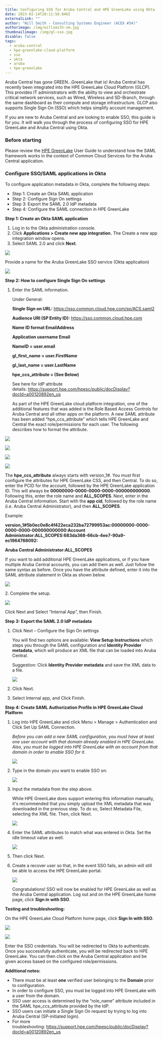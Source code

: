 ```yaml
---
title: Configuring SSO for Aruba Central and HPE GreenLake using Okta
date: 2023-02-14T20:11:58.846Z
externalLink: ""
author: "Will Smith - Consulting Systems Engineer (ACEX #34)"
authorimage: /img/willsmith-sm.jpg
thumbnailimage: /img/gl-sso.jpg
disable: false
tags:
  - aruba-central
  - hpe-greenlake-cloud-platform
  - sso
  - okta
  - aruba
  - hpe-greenlake
---
```

Aruba Central has gone GREEN…GreenLake that is! Aruba Central has recently been integrated into the HPE GreenLake Cloud Platform (GLCP). This provides IT administrators with the ability to view and orchestrate critical network services, such as Wired, Wireless and SD-Branch, through the same dashboard as their compute and storage infrastructure. GLCP also supports Single Sign On (SSO) which helps simplify account management.

If you are new to Aruba Central and are looking to enable SSO, this guide is for you. It will walk you through the process of configuring SSO for HPE GreenLake and Aruba Central using Okta.

### Before starting

Please review the [HPE GreenLake](https://support.hpe.com/hpesc/public/docDisplay?docId=a00120892en_us) User Guide to understand how the SAML framework works in the context of Common Cloud Services for the Aruba Central application.

### Configure SSO/SAML applications in Okta

To configure application metadata in Okta, complete the following steps:

* Step 1: Create an Okta SAML application
* Step 2: Configure Sign On settings
* Step 3: Export the SAML 2.0 IdP metadata
* Step 4: Configure the SAML connection in HPE GreenLake

**Step 1: Create an Okta SAML application**

1. Log in to the Okta administration console.
2. Click **Applications > Create new app integration.** The Create a new app integration window opens.
3. Select SAML 2.0 and click **Next**.

![](/img/ws-image0.png)

Provide a name for the Aruba GreenLake SSO service (Okta application)

![](/img/ws-image1.png)

**Step 2: How to configure Single Sign On settings**

1. Enter the SAML information.

   Under General:

    **Single Sign on URL:** https://sso.common.cloud.hpe.com/sp/ACS.saml2

    **Audience URI (SP Entity ID):** https://sso.common.cloud.hpe.com

    **Name ID format EmailAddress**

    **Application username Email**

    **NameID = user.email**

    **gl\_first\_name = user.FirstName**

    **gl\_last\_name = user.LastName**

    **hpe_ccs_attribute = (See Below)**

   See here for IdP attribute details: <https://support.hpe.com/hpesc/public/docDisplay?docId=a00120892en_us>

   As part of the HPE GreenLake cloud platform integration, one of the additional features that was added is the Role Based Access Controls for Aruba Central and all other apps on the platform. A new SAML attribute has been added “hpe_ccs_attribute” which tells HPE GreenLake and Central the exact role/permissions for each user. The following describes how to format the attribute.

![](/img/ws-image2.png)

![](/img/ws-image3.png)

![](/img/ws-image17.png)

![](/img/ws-image5.png)

The **hpe_ccs_attribute** always starts with version_1#. You must first configure the attributes for HPE GreenLake CSS, and then Central. To do so, enter the PCID for the account, followed by the HPE GreenLake application ID. This will always be **00000000-0000-0000-0000-000000000000**. Following this, enter the role name and **ALL_SCOPES**. Next, enter in the Aruba Central information. Start with the **app cid**, followed by the role name (i.e. Aruba Central Administrator), and then **ALL_SCOPES**.

Example:

**version_1#5b0ec0e8c4f422eca232ba72799953ac:00000000-0000-0000-0000-000000000000:Account Administrator:ALL_SCOPES:683da368-66cb-4ee7-90a9-ec1964768092:**

**Aruba Central Administrator:ALL_SCOPES**

If you want to add additional HPE GreenLake applications, or if you have multiple Aruba Central accounts, you can add them as well. Just follow the same syntax as before. Once you have the attribute defined, enter it into the SAML attribute statement in Okta as shown below.

![](/img/ws-image6.png)

2﻿. Complete the setup.

![](/img/ws-image7.png)

Click Next and Select “Internal App”, then Finish.

**Step 3:** **Export the SAML 2.0 IdP metadata**

1. Click Next – Configure the Sign On settings

   You will find two options are available: **View Setup Instructions** which steps you through the SAML configuration and **Identity Provider metadata**, which will produce an XML file that can be loaded into Aruba Central.

   Suggestion: Click **Identity Provider metadata** and save the XML data to a file.

   ![](/img/ws-image9.png)
2. C﻿lick Next.       
3. Select Internal app, and Click Finish.    

**Step 4: Create SAML Authorization Profile in HPE GreenLake Cloud Platform**

1. Log into HPE GreenLake and click Menu > Manage > Authentication and Click Set Up SAML Connection.

   *Before you can add a new SAML configuration, you must have at least one user account with that domain already enabled in HPE GreenLake. Also, you must be logged into HPE GreenLake with an account from that domain in order to enable SSO for it.*

   ![](/img/ws-image10.png)
2. Type in the domain you want to enable SSO on:

   ![](/img/ws-image11.png)
3. Input the metadata from the step above.

   While HPE GreenLake does support entering this information manually, it's recommended that you simply upload the XML metadata that was downloaded in the previous step. To do so, Select Metadata File, selecting the XML file. Then, click Next.

   ![](/img/ws-image12.png)
4. Enter the SAML attributes to match what was entered in Okta. Set the idle timeout value as well.

   ![](/img/ws-image13.png)
5. Then click Next.    
6. Create a recover user so that, in the event SSO fails, an admin will still be able to access the HPE GreenLake portal.    

   ![](/img/ws-image14.png)

   Congratulations! SSO will now be enabled for HPE GreenLake as well as the Aruba Central application. Log out and on the HPE GreenLake home page, click **Sign in with SSO**.

**Testing and troubleshooting:**

On the HPE GreenLake Cloud Platform home page, click **Sign In with SSO**.

![](/img/ws-image15.png)

![](/img/ws-image16.png)

Enter the SSO credentials. You will be redirected to Okta to authenticate. Once you successfully authenticate, you will be redirected back to HPE GreenLake. You can then click on the Aruba Central application and be given access based on the configured role/permissions.

**Additional notes:**

* There must be at least **one** verified user belonging to the **Domain** prior to configuration.    
* In order to configure SSO, you must be logged into HPE GreenLake with a user from the domain.    
* SSO user access is determined by the “role_name” attribute included in the SAML hpe_ccs_attribute provided by the IdP.    
* SSO users can initiate a Single Sign On request by trying to log into Aruba Central (SP-initiated login).     
* For more troubleshooting: <https://support.hpe.com/hpesc/public/docDisplay?docId=a00120892en_us>